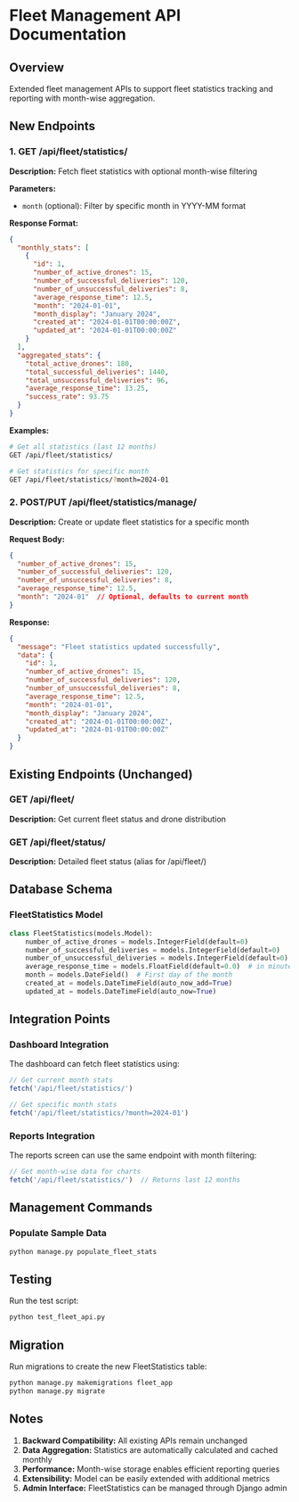 # Fleet Management API Documentation

## Overview
Extended fleet management APIs to support fleet statistics tracking and reporting with month-wise aggregation.

## New Endpoints

### 1. GET /api/fleet/statistics/
**Description:** Fetch fleet statistics with optional month-wise filtering

**Parameters:**
- `month` (optional): Filter by specific month in YYYY-MM format

**Response Format:**
```json
{
  "monthly_stats": [
    {
      "id": 1,
      "number_of_active_drones": 15,
      "number_of_successful_deliveries": 120,
      "number_of_unsuccessful_deliveries": 8,
      "average_response_time": 12.5,
      "month": "2024-01-01",
      "month_display": "January 2024",
      "created_at": "2024-01-01T00:00:00Z",
      "updated_at": "2024-01-01T00:00:00Z"
    }
  ],
  "aggregated_stats": {
    "total_active_drones": 180,
    "total_successful_deliveries": 1440,
    "total_unsuccessful_deliveries": 96,
    "average_response_time": 13.25,
    "success_rate": 93.75
  }
}
```

**Examples:**
```bash
# Get all statistics (last 12 months)
GET /api/fleet/statistics/

# Get statistics for specific month
GET /api/fleet/statistics/?month=2024-01
```

### 2. POST/PUT /api/fleet/statistics/manage/
**Description:** Create or update fleet statistics for a specific month

**Request Body:**
```json
{
  "number_of_active_drones": 15,
  "number_of_successful_deliveries": 120,
  "number_of_unsuccessful_deliveries": 8,
  "average_response_time": 12.5,
  "month": "2024-01"  // Optional, defaults to current month
}
```

**Response:**
```json
{
  "message": "Fleet statistics updated successfully",
  "data": {
    "id": 1,
    "number_of_active_drones": 15,
    "number_of_successful_deliveries": 120,
    "number_of_unsuccessful_deliveries": 8,
    "average_response_time": 12.5,
    "month": "2024-01-01",
    "month_display": "January 2024",
    "created_at": "2024-01-01T00:00:00Z",
    "updated_at": "2024-01-01T00:00:00Z"
  }
}
```

## Existing Endpoints (Unchanged)

### GET /api/fleet/
**Description:** Get current fleet status and drone distribution

### GET /api/fleet/status/
**Description:** Detailed fleet status (alias for /api/fleet/)

## Database Schema

### FleetStatistics Model
```python
class FleetStatistics(models.Model):
    number_of_active_drones = models.IntegerField(default=0)
    number_of_successful_deliveries = models.IntegerField(default=0)
    number_of_unsuccessful_deliveries = models.IntegerField(default=0)
    average_response_time = models.FloatField(default=0.0)  # in minutes
    month = models.DateField()  # First day of the month
    created_at = models.DateTimeField(auto_now_add=True)
    updated_at = models.DateTimeField(auto_now=True)
```

## Integration Points

### Dashboard Integration
The dashboard can fetch fleet statistics using:
```javascript
// Get current month stats
fetch('/api/fleet/statistics/')

// Get specific month stats
fetch('/api/fleet/statistics/?month=2024-01')
```

### Reports Integration
The reports screen can use the same endpoint with month filtering:
```javascript
// Get month-wise data for charts
fetch('/api/fleet/statistics/')  // Returns last 12 months
```

## Management Commands

### Populate Sample Data
```bash
python manage.py populate_fleet_stats
```

## Testing

Run the test script:
```bash
python test_fleet_api.py
```

## Migration

Run migrations to create the new FleetStatistics table:
```bash
python manage.py makemigrations fleet_app
python manage.py migrate
```

## Notes

1. **Backward Compatibility:** All existing APIs remain unchanged
2. **Data Aggregation:** Statistics are automatically calculated and cached monthly
3. **Performance:** Month-wise storage enables efficient reporting queries
4. **Extensibility:** Model can be easily extended with additional metrics
5. **Admin Interface:** FleetStatistics can be managed through Django admin